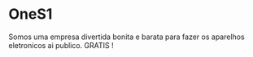 # OneS1
Somos uma empresa divertida bonita e barata para fazer os aparelhos eletronicos ai publico. GRATIS !
